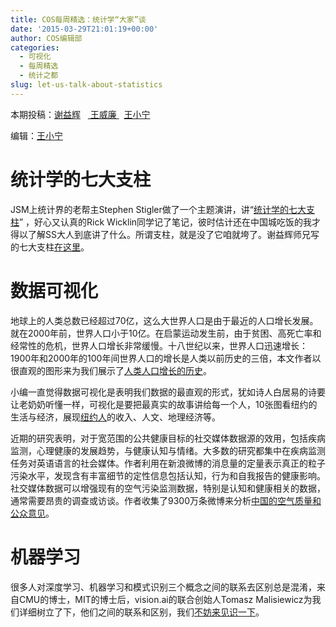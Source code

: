 ```yaml
---
title: COS每周精选：统计学“大家”谈
date: '2015-03-29T21:01:19+00:00'
author: COS编辑部
categories:
  - 可视化
  - 每周精选
  - 统计之都
slug: let-us-talk-about-statistics
---
```


本期投稿：[谢益辉](http://yihui.name/)   [ 王威廉 ](  http://weibo.com/u/1657470871?from=feed&loc=avatar)  [王小宁](http://weibo.com/wangxiaoningtongxue/profile?rightmod=1&wvr=6&mod=personinfo)

编辑：[王小宁](http://weibo.com/wangxiaoningtongxue/profile?rightmod=1&wvr=6&mod=personinfo)

# 统计学的七大支柱

JSM上统计界的老帮主Stephen Stigler做了一个主题演讲，讲“[统计学的七大支柱](http://blogs.sas.com/content/iml/2014/08/05/stiglers-seven-pillars-of-statistical-wisdom/)” ，好心又认真的Rick Wicklin同学记了笔记，彼时估计还在中国城吃饭的我才得以了解SS大人到底讲了什么。所谓支柱，就是没了它咱就垮了。谢益辉师兄写的七大支柱[在这里](http://yihui.name/cn/2014/09/seven-pillars/)。

<!--more-->

# 数据可视化

地球上的人类总数已经超过70亿，这么大世界人口是由于最近的人口增长发展。就在2000年前，世界人口小于10亿。在启蒙运动发生前，由于贫困、高死亡率和经常性的危机，世界人口增长非常缓慢。十八世纪以来，世界人口迅速增长：1900年和2000年的100年间世界人口的增长是人类以前历史的三倍，本文作者以很直观的图形来为我们展示了[人类人口增长的历史](http://ourworldindata.org/data/population-growth-vital-statistics/world-population-growth/)。

小编一直觉得数据可视化是表明我们数据的最直观的形式，犹如诗人白居易的诗要让老奶奶听懂一样，可视化是要把最真实的故事讲给每一个人，10张图看纽约的生活与经济，展现[纽约人](http://www.36dsj.com/archives/26407)的收入、人文、地理经济等。

近期的研究表明，对于宽范围的公共健康目标的社交媒体数据源的效用，包括疾病监测，心理健康的发展趋势，与健康认知与情绪。大多数的研究都集中在疾病监测任务对英语语言的社会媒体。作者利用在新浪微博的消息量的定量表示真正的粒子污染水平，发现含有丰富细节的定性信息包括认知，行为和自我报告的健康影响。社交媒体数据可以增强现有的空气污染监测数据，特别是认知和健康相关的数据，通常需要昂贵的调查或访谈。作者收集了9300万条微博来分析[中国的空气质量和公众意见](http://www.jmir.org/2015/1/e22/)。

# 机器学习

很多人对深度学习、机器学习和模式识别三个概念之间的联系去区别总是混淆，来自CMU的博士，MIT的博士后，vision.ai的联合创始人Tomasz Malisiewicz为我们详细树立了下，他们之间的联系和区别，我们[不妨来见识一下](http://www.36dsj.com/archives/26463)。

